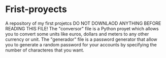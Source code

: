 # Frist-proyects
A repository of my first projetcs
DO NOT DOWNLAOD ANYTHING BEFORE READING THIS FILE!
The "conversor" file is a Python proyet which allows you to convert some units like euros, dollars and meters to any other currency or unit.
The "generador" file is a password generator that allow you to generate a random password for your accounts by specifying the number of characteres that you want.
